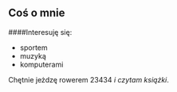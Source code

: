 ## Coś o mnie

####Interesuję się:

- sportem
- muzyką
- komputerami

Chętnie jeżdzę rowerem 23434 _i czytam książki_. 

